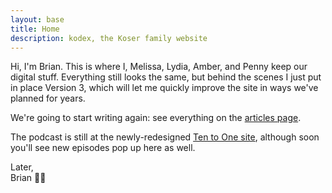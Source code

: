 ```yaml
---
layout: base
title: Home
description: kodex, the Koser family website
---
```

Hi, I'm Brian. This is where I, Melissa, Lydia, Amber, and Penny keep our digital stuff. Everything still looks the same, but behind the scenes I just put in place Version 3, which will let me quickly improve the site in ways we've planned for years.

We're going to start writing again: see everything on the [articles page](/articles).

The podcast is still at the newly-redesigned [Ten to One site](https://tto.koser.us), although soon you'll see new episodes pop up here as well.

Later,<br>
Brian 🖖🤘